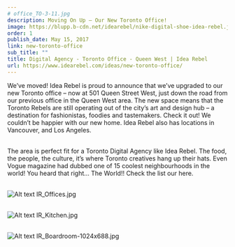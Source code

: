 ```yaml
---
# office_TO-3-11.jpg
description: Moving On Up – Our New Toronto Office!
image: https://blupp.b-cdn.net/idearebel/nike-digital-shoe-idea-rebel.jpeg?quality=80&width=800
order: 1
publish_date: May 15, 2017
link: new-toronto-office
sub_title: ""
title: Digital Agency - Toronto Office - Queen West | Idea Rebel
url: https://www.idearebel.com/ideas/new-toronto-office/
---
```

We’ve moved! Idea Rebel is proud to announce that we’ve upgraded to our new Toronto office – now at 501 Queen Street West, just down the road from our previous office in the Queen West area. The new space means that the Toronto Rebels are still operating out of the city’s art and design hub – a destination for fashionistas, foodies and tastemakers. Check it out! We couldn’t be happier with our new home. Idea Rebel also has locations in Vancouver, and Los Angeles.

\
The area is perfect fit for a Toronto Digital Agency like Idea Rebel. The food, the people, the culture, it’s where Toronto creatives hang up their hats. Even Vogue magazine had dubbed one of 15 coolest neighbourhoods in the world!  You heard that right… The World!!  Check the list our here.

\
![Alt text](https://blupp.b-cdn.net/idearebel/nike-digital-shoe-idea-rebel.jpeg?quality=80&width=800?quality=80&width=800 "a title")
IR_Offices.jpg

\
![Alt text](https://blupp.b-cdn.net/idearebel/nike-digital-shoe-idea-rebel.jpeg?quality=80&width=800?quality=80&width=800 "a title")
IR_Kitchen.jpg

\
![Alt text](https://blupp.b-cdn.net/idearebel/nike-digital-shoe-idea-rebel.jpeg?quality=80&width=800?quality=80&width=800 "a title")
IR_Boardroom-1024x688.jpg
